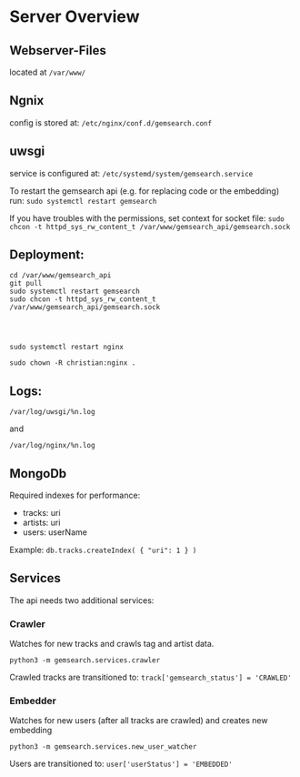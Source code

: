 # Server Overview 

## Webserver-Files
located at `/var/www/`

## Ngnix
config is stored at:  `/etc/nginx/conf.d/gemsearch.conf`


## uwsgi
service is configured at: `/etc/systemd/system/gemsearch.service `

To restart the gemsearch api (e.g. for replacing code or the embedding) run:
`sudo systemctl restart gemsearch`


If you have troubles with the permissions, set context for socket file:
`sudo chcon -t httpd_sys_rw_content_t /var/www/gemsearch_api/gemsearch.sock`


## Deployment:
```
cd /var/www/gemsearch_api
git pull
sudo systemctl restart gemsearch
sudo chcon -t httpd_sys_rw_content_t /var/www/gemsearch_api/gemsearch.sock




sudo systemctl restart nginx

sudo chown -R christian:nginx .
```

## Logs:

`/var/log/uwsgi/%n.log`

and

`/var/log/nginx/%n.log`

## MongoDb

Required indexes for performance:
- tracks: uri
- artists: uri
- users: userName

Example: `db.tracks.createIndex( { "uri": 1 } )`


## Services

The api needs two additional services:

### Crawler
Watches for new tracks and crawls tag and artist data.

```
python3 -m gemsearch.services.crawler
```

Crawled tracks are transitioned to: `track['gemsearch_status'] = 'CRAWLED'`

### Embedder
Watches for new users (after all tracks are crawled) and creates new embedding

```
python3 -m gemsearch.services.new_user_watcher
```

Users are transitioned to: `user['userStatus'] = 'EMBEDDED'`
